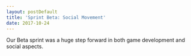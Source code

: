 ```yaml
---
layout: postDefault
title: 'Sprint Beta: Social Movement'
date: 2017-10-24
---
```


Our Beta sprint was a huge step forward in both game development and social aspects.

<!--excerpt-->
